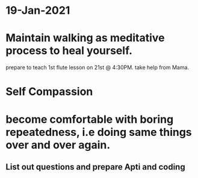 # 19-Jan-2021
# Maintain walking as meditative process to heal yourself.
prepare to teach 1st flute lesson on 21st @ 4:30PM. take help from Mama.
# Self Compassion
# become comfortable with boring repeatedness, i.e doing same things over and over again.

## List out questions and prepare Apti and coding